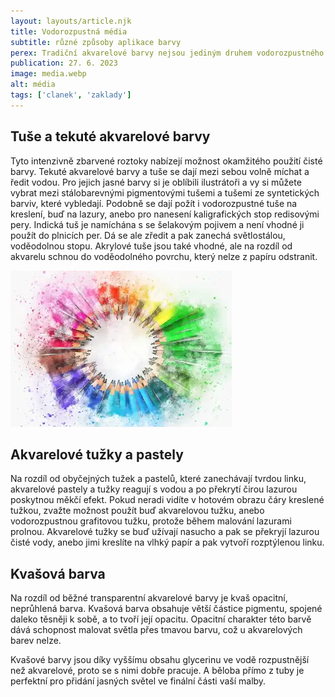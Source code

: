 ```yaml
---
layout: layouts/article.njk
title: Vodorozpustná média
subtitle: různé způsoby aplikace barvy
perex: Tradiční akvarelové barvy nejsou jediným druhem vodorozpustného média, které je k mání. Tekuté akvarelové barvy a akrylové tuše, akvarelová pera, markery, tužky a pastely; počet možností a efektů dosažených na bázi vody neustále roste. Opacitní akvarelovou barvou, která se dá smíchat s tradiční transparentní akvarelovou barvou, je kvaš.
publication: 27. 6. 2023
image: media.webp
alt: média
tags: ['clanek', 'zaklady']
---
```


## Tuše a tekuté akvarelové barvy

Tyto intenzivně zbarvené roztoky nabízejí možnost okamžitého použití čisté barvy. Tekuté akvarelové barvy a tuše se dají mezi sebou volně míchat a ředit vodou. Pro jejich jasné barvy si je oblíbili ilustrátoři a vy si můžete vybrat mezi stálobarevnými pigmentovými tušemi a tušemi ze syntetických barviv, které vybledají. Podobně se dají požít i vodorozpustné tuše na kreslení, buď na lazury, anebo pro nanesení kaligrafických stop redisovými pery. Indická tuš je namíchána s se šelakovým pojivem a není vhodné ji použít do plnicích per. Dá se ale zředit a pak zanechá světlostálou, voděodolnou stopu. Akrylové tuše jsou také vhodné, ale na rozdíl od akvarelu schnou do voděodolného povrchu, který nelze z papíru odstranit.

<img class="img-md" src="/clanky/images/pencil.webp" alt="příroda">

## Akvarelové tužky a pastely

Na rozdíl od obyčejných tužek a pastelů, které zanechávají tvrdou linku, akvarelové pastely a tužky reagují s vodou a po překrytí čirou lazurou poskytnou měkčí efekt. Pokud neradi vidíte v hotovém obrazu čáry kreslené tužkou, zvažte možnost použít buď akvarelovou tužku, anebo vodorozpustnou grafitovou tužku, protože během malování lazurami prolnou. Akvarelové tužky se buď užívají nasucho a pak se překryjí lazurou čisté vody, anebo jimi kreslíte na vlhký papír a pak vytvoří rozptýlenou linku.

<div class="clear-both"></div>

## Kvašová barva

Na rozdíl od běžné transparentní akvarelové barvy je kvaš opacitní, neprůhlená barva. Kvašová barva obsahuje větší částice pigmentu, spojené daleko těsněji k sobě, a to tvoří její opacitu. Opacitní charakter této barvě dává schopnost malovat světla přes tmavou barvu, což u akvarelových barev nelze.

Kvašové barvy jsou díky vyššímu obsahu glycerinu ve vodě rozpustnější než akvarelové, proto se s nimi dobře pracuje. A běloba přímo z tuby je perfektní pro přidání jasných světel ve finální části vaší malby.



